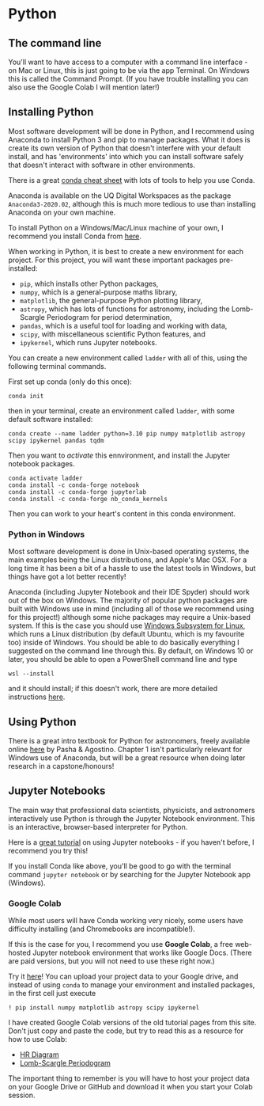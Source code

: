 # Python

## The command line

You'll want to have access to a computer with a command line interface - on Mac or Linux, this is just going to be via the app Terminal. On Windows this is called the Command Prompt. (If you have trouble installing you can also use the Google Colab I will mention later!)

## Installing Python

Most software development will be done in Python, and I recommend using Anaconda to install Python 3 and pip to manage packages. What it does is create its own version of Python that doesn't interfere with your default install, and has 'environments' into which you can install software safely that doesn't interact with software in other environments.

There is a great [conda cheat sheet](https://docs.conda.io/projects/conda/en/4.6.0/_downloads/52a95608c49671267e40c689e0bc00ca/conda-cheatsheet.pdf) with lots of tools to help you use Conda.

Anaconda is available on the UQ Digital Workspaces as the package `Anaconda3-2020.02`, although this is much more tedious to use than installing Anaconda on your own machine. 

To install Python on a Windows/Mac/Linux machine of your own, I recommend you install Conda from [here](https://www.anaconda.com/download).

When working in Python, it is best to create a new environment for each project. For this project, you will want these important packages pre-installed:

- `pip`, which installs other Python packages,
- `numpy`, which is a general-purpose maths library,
- `matplotlib`, the general-purpose Python plotting library,
- `astropy`, which has lots of functions for astronomy, including the Lomb-Scargle Periodogram for period determination,
- `pandas`, which is a useful tool for loading and working with data,
- `scipy`, with miscellaneous scientific Python features, and
- `ipykernel`, which runs Jupyter notebooks.

You can create a new environment called `ladder` with all of this, using the following terminal commands. 

First set up conda (only do this once):

```shell
conda init
```
then in your terminal, create an environment called `ladder`, with some default software installed:

```shell
conda create --name ladder python=3.10 pip numpy matplotlib astropy scipy ipykernel pandas tqdm
```

Then you want to *activate* this ennvironment, and install the Jupyter notebook packages.

```shell
conda activate ladder
conda install -c conda-forge notebook
conda install -c conda-forge jupyterlab
conda install -c conda-forge nb_conda_kernels
``` 

Then you can work to your heart's content in this conda environment. 

### Python in Windows

Most software development is done in Unix-based operating systems, the main examples being the Linux distributions, and Apple's Mac OSX. For a long time it has been a bit of a hassle to use the latest tools in Windows, but things have got a lot better recently!

Anaconda (including Jupyter Notebook and their IDE Spyder) should work out of the box on Windows. The majority of popular python packages are built with Windows use in mind (including all of those we recommend using for this project!) although some niche packages may require a Unix-based system. If this is the case you should use [Windows Subsystem for Linux](https://docs.microsoft.com/en-us/windows/wsl/install), which runs a Linux distribution (by default Ubuntu, which is my favourite too) inside of Windows. You should be able to do basically everything I suggested on the command line through this. By default, on Windows 10 or later, you should be able to open a PowerShell command line and type

```shell
wsl --install
```

and it should install; if this doesn't work, there are more detailed instructions [here](https://docs.microsoft.com/en-us/windows/wsl/install).

## Using Python

There is a great intro textbook for Python for astronomers, freely available online [here](https://prappleizer.github.io/) by Pasha & Agostino. 
Chapter 1 isn't particularly relevant for Windows use of Anaconda, but will be a great resource when doing later research in a capstone/honours! 


## Jupyter Notebooks

The main way that professional data scientists, physicists, and astronomers interactively use Python is through the Jupyter Notebook environment. This is an interactive, browser-based interpreter for Python.

Here is a [great tutorial](https://www.dataquest.io/blog/jupyter-notebook-tutorial/) on using Jupyter notebooks - if you haven't before, I recommend you try this! 

If you install Conda like above, you'll be good to go with the terminal command `jupyter notebook` or by searching for the Jupyter Notebook app (Windows).

### Google Colab

While most users will have Conda working very nicely, some users have difficulty installing (and Chromebooks are incompatible!).

If this is the case for you, I recommend you use __Google Colab__, a free web-hosted Jupyter notebook environment that works like Google Docs. (There are paid versions, but you will not need to use these right now.)

Try it [here](https://colab.research.google.com/)! You can upload your project data to your Google drive, and instead of using `conda` to manage your environment and installed packages, in the first cell just execute

```shell
! pip install numpy matplotlib astropy scipy ipykernel
```

I have created Google Colab versions of the old tutorial pages from this site. Don't just copy and paste the code, but try to read this as a resource for how to use Colab: 

- [HR Diagram](https://colab.research.google.com/drive/1dKY_ERciOdq0aSoDaUmNJLO5rkh6Ho1t?usp=sharing)
- [Lomb-Scargle Periodogram](https://colab.research.google.com/drive/11EYzk_5cyNpCWWItp0NusuBRHh__TY-l?usp=sharing)

The important thing to remember is you will have to host your project data on your Google Drive or GitHub and download it when you start your Colab session.
